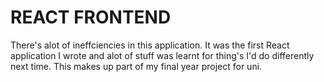 # REACT FRONTEND
There's alot of ineffciencies in this application. It was the first React application I wrote and alot of stuff was learnt for thing's I'd do differently next time. This makes up part of my final year project for uni.
